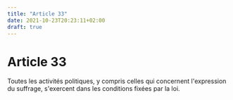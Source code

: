 ```yaml
---
title: "Article 33"
date: 2021-10-23T20:23:11+02:00
draft: true
---
```


# Article 33

Toutes les activités politiques, y compris celles qui concernent l'expression du suffrage, s'exercent dans les conditions fixées par la loi.
